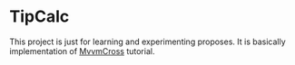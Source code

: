 # TipCalc
This project is just for learning and experimenting proposes. It is basically implementation of [MvvmCross](https://www.mvvmcross.com/documentation/tutorials/tipcalc/the-tip-calc-tutorial) tutorial.